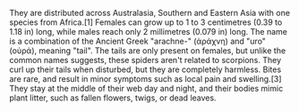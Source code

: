 They are distributed across Australasia, Southern and Eastern Asia with one species from Africa.[1] Females can grow up to 1 to 3 centimetres (0.39 to 1.18 in) long, while males reach only 2 millimetres (0.079 in) long. The name is a combination of the Ancient Greek "arachne-" (ἀράχνη) and "uro" (οὐρά), meaning "tail". The tails are only present on females, but unlike the common names suggests, these spiders aren't related to scorpions. They curl up their tails when disturbed, but they are completely harmless. Bites are rare, and result in minor symptoms such as local pain and swelling.[3] They stay at the middle of their web day and night, and their bodies mimic plant litter, such as fallen flowers, twigs, or dead leaves.